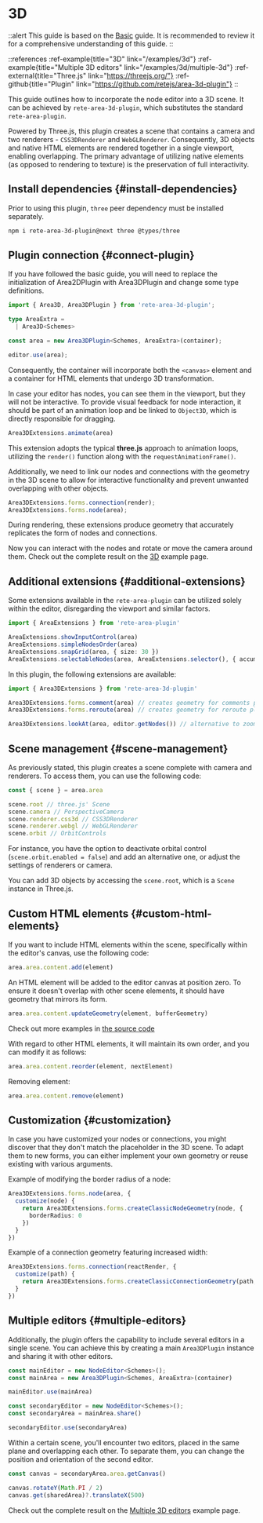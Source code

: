 # 3D

::alert
This guide is based on the [Basic](/docs/guides/basic) guide. It is recommended to review it for a comprehensive understanding of this guide.
::

::references
:ref-example{title="3D" link="/examples/3d"}
:ref-example{title="Multiple 3D editors" link="/examples/3d/multiple-3d"}
:ref-external{title="Three.js" link="https://threejs.org/"}
:ref-github{title="Plugin" link="https://github.com/retejs/area-3d-plugin"}
::

This guide outlines how to incorporate the node editor into a 3D scene. It can be achieved by `rete-area-3d-plugin`, which substitutes the standard `rete-area-plugin`.

Powered by Three.js, this plugin creates a scene that contains a camera and two renderers - `CSS3DRenderer` and `WebGLRenderer`. Consequently, 3D objects and native HTML elements are rendered together in a single viewport, enabling overlapping. The primary advantage of utilizing native elements (as opposed to rendering to texture) is the preservation of full interactivity.

## Install dependencies {#install-dependencies}

Prior to using this plugin, `three` peer dependency must be installed separately.

```bash
npm i rete-area-3d-plugin@next three @types/three
```

## Plugin connection {#connect-plugin}

If you have followed the basic guide, you will need to replace the initialization of Area2DPlugin with Area3DPlugin and change some type definitions.

```ts
import { Area3D, Area3DPlugin } from 'rete-area-3d-plugin';

type AreaExtra =
  | Area3D<Schemes>

const area = new Area3DPlugin<Schemes, AreaExtra>(container);

editor.use(area);
```

Consequently, the container will incorporate both the `<canvas>` element and a container for HTML elements that undergo 3D transformation.

In case your editor has nodes, you can see them in the viewport, but they will not be interactive. To provide visual feedback for node interaction, it should be part of an animation loop and be linked to `Object3D`, which is directly responsible for dragging.

```ts
Area3DExtensions.animate(area)
```

This extension adopts the typical **three.js** approach to animation loops, utilizing the `render()` function along with the `requestAnimationFrame()`.

Additionally, we need to link our nodes and connections with the geometry in the 3D scene to allow for interactive functionality and prevent unwanted overlapping with other objects.

```ts
Area3DExtensions.forms.connection(render);
Area3DExtensions.forms.node(area);
```

During rendering, these extensions produce geometry that accurately replicates the form of nodes and connections.

Now you can interact with the nodes and rotate or move the camera around them. Check out the complete result on the [3D](/examples/3d) example page.

## Additional extensions {#additional-extensions}

Some extensions available in the `rete-area-plugin` can be utilized solely within the editor, disregarding the viewport and similar factors.

```ts
import { AreaExtensions } from 'rete-area-plugin'

AreaExtensions.showInputControl(area)
AreaExtensions.simpleNodesOrder(area)
AreaExtensions.snapGrid(area, { size: 30 })
AreaExtensions.selectableNodes(area, AreaExtensions.selector(), { accumulating: AreaExtensions.accumulateOnCtrl() });
```

In this plugin, the following extensions are available:

```ts
import { Area3DExtensions } from 'rete-area-3d-plugin'

Area3DExtensions.forms.comment(area) // creates geometry for comments plugin
Area3DExtensions.forms.reroute(area) // creates geometry for reroute plugin

Area3DExtensions.lookAt(area, editor.getNodes()) // alternative to zoomAt from rete-area-plugin
```

## Scene management {#scene-management}

As previously stated, this plugin creates a scene complete with camera and renderers. To access them, you can use the following code:

```ts
const { scene } = area.area

scene.root // three.js' Scene
scene.camera // PerspectiveCamera
scene.renderer.css3d // CSS3DRenderer
scene.renderer.webgl // WebGLRenderer
scene.orbit // OrbitControls
```

For instance, you have the option to deactivate orbital control (`scene.orbit.enabled = false`) and add an alternative one, or adjust the settings of renderers or camera.

You can add 3D objects by accessing the `scene.root`, which is a `Scene` instance in Three.js.

## Custom HTML elements {#custom-html-elements}

If you want to include HTML elements within the scene, specifically within the editor's canvas, use the following code:

```ts
area.area.content.add(element)
```

An HTML element will be added to the editor canvas at position zero. To ensure it doesn't overlap with other scene elements, it should have geometry that mirrors its form.

```ts
area.area.content.updateGeometry(element, bufferGeometry)
```

Check out more examples in [the source code](https://github.com/retejs/area-3d-plugin/tree/main/src/extensions/forms)

With regard to other HTML elements, it will maintain its own order, and you can modify it as follows:

```ts
area.area.content.reorder(element, nextElement)
```

Removing element:

```ts
area.area.content.remove(element)
```

## Customization {#customization}

In case you have customized your nodes or connections, you might discover that they don't match the placeholder in the 3D scene. To adapt them to new forms, you can either implement your own geometry or reuse existing with various arguments.

Example of modifying the border radius of a node:

```ts
Area3DExtensions.forms.node(area, {
  customize(node) {
    return Area3DExtensions.forms.createClassicNodeGeometry(node, {
      borderRadius: 0
    })
  }
})
```

Example of a connection geometry featuring increased width:

```ts
Area3DExtensions.forms.connection(reactRender, {
  customize(path) {
    return Area3DExtensions.forms.createClassicConnectionGeometry(path, 10)
  }
})
```

## Multiple editors {#multiple-editors}

Additionally, the plugin offers the capability to include several editors in a single scene. You can achieve this by creating a main `Area3DPlugin` instance and sharing it with other editors.

```ts
const mainEditor = new NodeEditor<Schemes>();
const mainArea = new Area3DPlugin<Schemes, AreaExtra>(container)

mainEditor.use(mainArea)

const secondaryEditor = new NodeEditor<Schemes>();
const secondaryArea = mainArea.share()

secondaryEditor.use(secondaryArea)
```

Within a certain scene, you'll encounter two editors, placed in the same plane and overlapping each other. To separate them, you can change the position and orientation of the second editor.

```ts
const canvas = secondaryArea.area.getCanvas()

canvas.rotateY(Math.PI / 2)
canvas.get(sharedArea)?.translateX(500)
```

Check out the complete result on the [Multiple 3D editors](/examples/3d/multiple-3d) example page.
